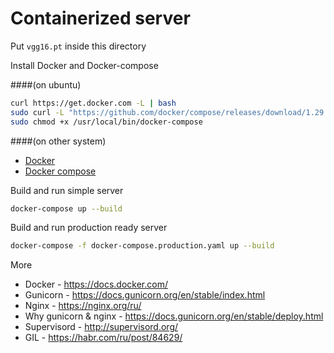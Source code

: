 # Containerized server

Put `vgg16.pt` inside this directory

Install Docker and Docker-compose

####(on ubuntu)
```bash
curl https://get.docker.com -L | bash
sudo curl -L "https://github.com/docker/compose/releases/download/1.29.2/docker-compose-$(uname -s)-$(uname -m)" -o /usr/local/bin/docker-compose
sudo chmod +x /usr/local/bin/docker-compose
```

####(on other system)
* [Docker](https://docs.docker.com/engine/install)
* [Docker compose](https://docs.docker.com/compose/install/)

Build and run simple server

```bash
docker-compose up --build
```

Build and run production ready server

```bash
docker-compose -f docker-compose.production.yaml up --build
```

More

* Docker - https://docs.docker.com/
* Gunicorn - https://docs.gunicorn.org/en/stable/index.html
* Nginx - https://nginx.org/ru/ 
* Why gunicorn & nginx - https://docs.gunicorn.org/en/stable/deploy.html
* Supervisord - http://supervisord.org/
* GIL - https://habr.com/ru/post/84629/
